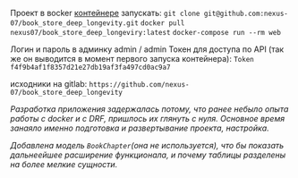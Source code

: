 Проект в вocker [контейнере](https://hub.docker.com/r/nexus07/book_store_deep_longeviry)
запускать:
`git clone git@github.com:nexus-07/book_store_deep_longevity.git`
`docker pull nexus07/book_store_deep_longeviry:latest`
`docker-compose run --rm web`

Логин и пароль в админку
admin / admin
Токен для доступа по API (так же он выводится в момент первого запуска контейнера):
`Token f4f9b4af1f8357d21e27db19af3fa497cd0ac9a7`

исходники на gitlab:
`https://github.com/nexus-07/book_store_deep_longevity`

_Разработка приложения задержалась потому, что ранее небыло опыта работы с docker и c DRF, пришлось их глянуть с нуля._ 
_Основное время занаяло именно подготовка и развертывание проекта, настройка._

_Добавлена модель `BookChapter`(она не используется), что бы показать дальнеейшее расширение функционала, и почему таблицы разделены на более мелкие сущности._